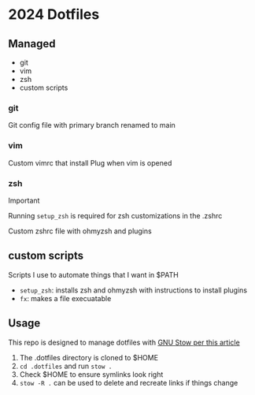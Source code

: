 # 2024 Dotfiles

## Managed
- git
- vim
- zsh
- custom scripts

### git
Git config file with primary branch renamed to main

### vim
Custom vimrc that install Plug when vim is opened

### zsh
> [!IMPORTANT]
> Running `setup_zsh` is required for zsh customizations in the .zshrc

Custom zshrc file with ohmyzsh and plugins

## custom scripts
Scripts I use to automate things that I want in $PATH

- `setup_zsh`: installs zsh and ohmyzsh with instructions to install plugins
- `fx`: makes a file execuatable

## Usage
This repo is designed to manage dotfiles with [GNU Stow per this article](https://tamerlan.dev/how-i-manage-my-dotfiles-using-gnu-stow/)

1. The .dotfiles directory is cloned to $HOME
2. `cd .dotfiles` and run `stow .`
3. Check $HOME to ensure symlinks look right
4. `stow -R .` can be used to delete and recreate links if things change


